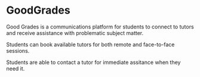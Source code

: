 # GoodGrades

Good Grades is a communications platform for students to connect to tutors and receive assistance with problematic subject matter.

Students can book available tutors for both remote and face-to-face sessions.

Students are able to contact a tutor for immediate assitance when they need it.
